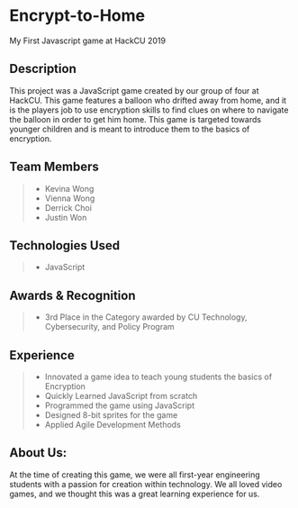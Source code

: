 # Encrypt-to-Home
My First Javascript game at HackCU 2019

## Description 
This project was a JavaScript game created by our group of four at HackCU. This game features a balloon who drifted away from home, and it is the players job to use encryption skills to find clues on where to navigate the balloon in order to get him home. This game is targeted towards younger children and is meant to introduce them to the basics of encryption. 

## Team Members 
>* Kevina Wong
>* Vienna Wong
>* Derrick Choi
>* Justin Won 

## Technologies Used
>* JavaScript 

## Awards & Recognition
>* 3rd Place in the Category awarded by CU Technology, Cybersecurity, and Policy Program 

## Experience
>* Innovated a game idea to teach young students the basics of Encryption
>* Quickly Learned JavaScript from scratch 
>* Programmed the game using JavaScript 
>* Designed 8-bit sprites for the game
>* Applied Agile Development Methods

## About Us:

At the time of creating this game, we were all first-year engineering students with a passion for creation within technology. We all loved video games, and we thought this was a great learning experience for us.
